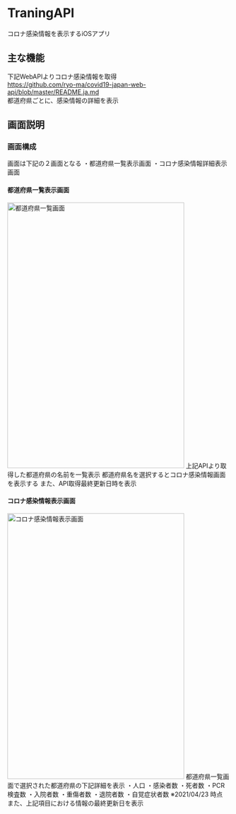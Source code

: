 # TraningAPI
コロナ感染情報を表示するiOSアプリ  
  
## 主な機能  
下記WebAPIよりコロナ感染情報を取得  
https://github.com/ryo-ma/covid19-japan-web-api/blob/master/README.ja.md  
都道府県ごとに、感染情報の詳細を表示  
  
## 画面説明  
### 画面構成
画面は下記の２画面となる
・都道府県一覧表示画面
・コロナ感染情報詳細表示画面  

#### 都道府県一覧表示画面  
<img src="https://user-images.githubusercontent.com/24288482/115819973-e1e6f480-a43a-11eb-8b57-ed17f1b91c24.png" alt="都道府県一覧画面" title="都道府県一覧画面" width="400" height="600">  
上記APIより取得した都道府県の名前を一覧表示  
都道府県名を選択するとコロナ感染情報画面を表示する  
また、API取得最終更新日時を表示
  
#### コロナ感染情報表示画面
<img src="https://user-images.githubusercontent.com/24288482/115819994-ef03e380-a43a-11eb-9f06-be59fbda05b7.png" alt="コロナ感染情報表示画面" title="コロナ感染情報表示画面" width="400" height="600">  
都道府県一覧画面で選択された都道府県の下記詳細を表示  
・人口  
・感染者数  
・死者数  
・PCR検査数  
・入院者数  
・重傷者数  
・退院者数  
・自覚症状者数
※2021/04/23 時点
また、上記項目における情報の最終更新日を表示
  
